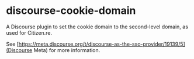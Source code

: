 discourse-cookie-domain
=======================

A Discourse plugin to set the cookie domain to the second-level domain, as used for Citizen.re.

See [https://meta.discourse.org/t/discourse-as-the-sso-provider/19139/5](Discourse Meta) for more information.
